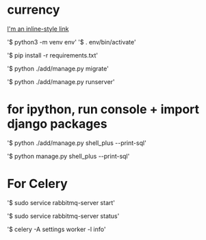 # currency

[I'm an inline-style link](https://github.com/Zuzukin-dp/currency.git)

'$ python3 -m venv env'
'$ . env/bin/activate'

'$ pip install -r requirements.txt'

'$ python ./add/manage.py migrate'

'$ python ./add/manage.py runserver'

# for ipython, run console + import django packages 
'$ python ./add/manage.py shell_plus --print-sql'

'$ python manage.py shell_plus --print-sql'

# For Celery

'$ sudo service rabbitmq-server start'

'$ sudo service rabbitmq-server status'

'$ celery -A settings worker -l info'
